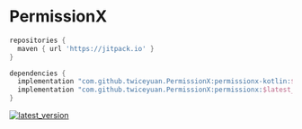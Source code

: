 # PermissionX

```groovy
repositories {
  maven { url 'https://jitpack.io' }
}

dependencies {
  implementation "com.github.twiceyuan.PermissionX:permissionx-kotlin:$latest_version"
  implementation "com.github.twiceyuan.PermissionX:permissionx:$latest_version"
}
```

[![latest_version](https://jitpack.io/v/twiceyuan/PermissionX.svg)](https://jitpack.io/#twiceyuan/PermissionX)
